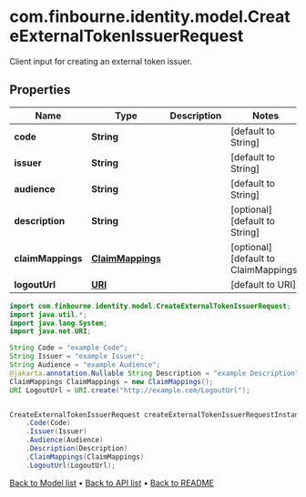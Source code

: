 # com.finbourne.identity.model.CreateExternalTokenIssuerRequest
Client input for creating an external token issuer.

## Properties

Name | Type | Description | Notes
------------ | ------------- | ------------- | -------------
**code** | **String** |  | [default to String]
**issuer** | **String** |  | [default to String]
**audience** | **String** |  | [default to String]
**description** | **String** |  | [optional] [default to String]
**claimMappings** | [**ClaimMappings**](ClaimMappings.md) |  | [optional] [default to ClaimMappings]
**logoutUrl** | [**URI**](URI.md) |  | [default to URI]

```java
import com.finbourne.identity.model.CreateExternalTokenIssuerRequest;
import java.util.*;
import java.lang.System;
import java.net.URI;

String Code = "example Code";
String Issuer = "example Issuer";
String Audience = "example Audience";
@jakarta.annotation.Nullable String Description = "example Description";
ClaimMappings ClaimMappings = new ClaimMappings();
URI LogoutUrl = URI.create("http://example.com/LogoutUrl");


CreateExternalTokenIssuerRequest createExternalTokenIssuerRequestInstance = new CreateExternalTokenIssuerRequest()
    .Code(Code)
    .Issuer(Issuer)
    .Audience(Audience)
    .Description(Description)
    .ClaimMappings(ClaimMappings)
    .LogoutUrl(LogoutUrl);
```


[Back to Model list](../README.md#documentation-for-models) &#8226; [Back to API list](../README.md#documentation-for-api-endpoints) &#8226; [Back to README](../README.md)
